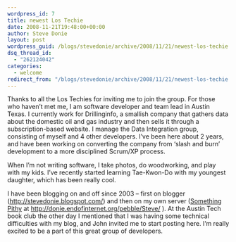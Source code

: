 ```yaml
---
wordpress_id: 7
title: newest Los Techie
date: 2008-11-21T19:48:00+00:00
author: Steve Donie
layout: post
wordpress_guid: /blogs/stevedonie/archive/2008/11/21/newest-los-techie.aspx
dsq_thread_id:
  - "262124042"
categories:
  - welcome
redirect_from: "/blogs/stevedonie/archive/2008/11/21/newest-los-techie.aspx/"
---
```

Thanks to all the Los Techies for inviting me to join the group. For those who haven&#8217;t met me, I am software developer and team lead in Austin Texas. I currently work for Drillinginfo, a smallish company that gathers data about the domestic oil and gas industry and then sells it through a subscription-based website. I manage the Data Integration group, consisting of myself and 4 other developers. I&#8217;ve been here about 2 years, and have been working on converting the company from &#8216;slash and burn&#8217; development to a more disciplined Scrum/XP process. 

When I&#8217;m not writing software, I take photos, do woodworking, and play with my kids. I&#8217;ve recently started learning Tae-Kwon-Do with my youngest daughter, which has been really cool.&nbsp;

I have been blogging on and off since 2003 &#8211; first on blogger (<a href="http://stevedonie.blogspot.com/" target="_blank">http://stevedonie.blogspot.com/</a>)&nbsp;and then on my own server ([Something Pithy](http://donie.endofinternet.org/pebble/Steve "Something Pithy") at http://donie.endofinternet.org/pebble/Steve/ ). At the Austin Tech book club the other day I mentioned that I was having some technical difficulties with my blog, and John invited me to start posting here. I&#8217;m really excited to be a part of this great group of developers.&nbsp;

&nbsp;